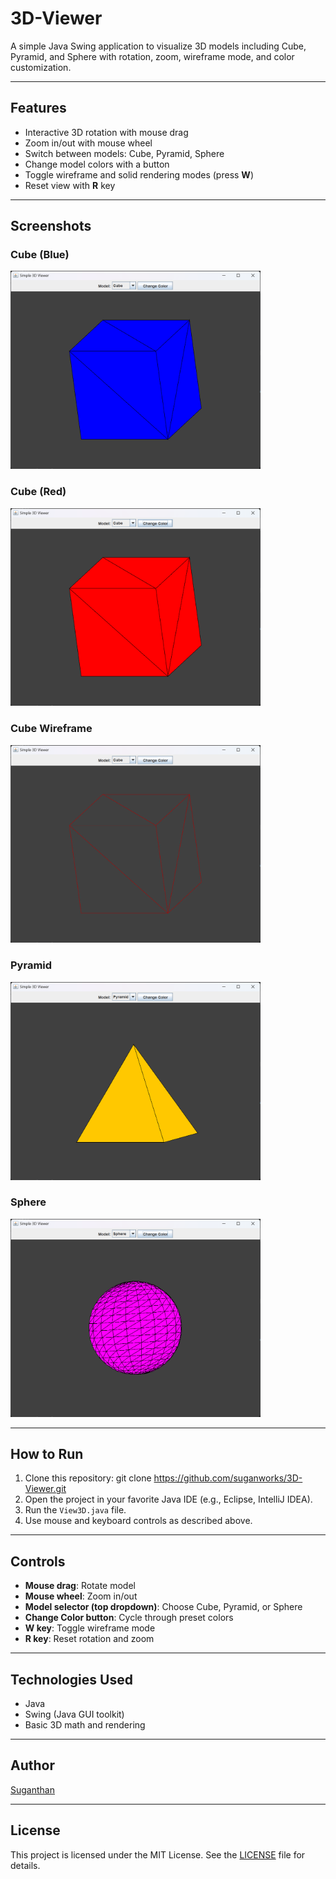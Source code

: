 # 3D-Viewer

A simple Java Swing application to visualize 3D models including Cube, Pyramid, and Sphere with rotation, zoom, wireframe mode, and color customization.

---

## Features

- Interactive 3D rotation with mouse drag
- Zoom in/out with mouse wheel
- Switch between models: Cube, Pyramid, Sphere
- Change model colors with a button
- Toggle wireframe and solid rendering modes (press **W**)
- Reset view with **R** key

---

## Screenshots

<h3>Cube (Blue)</h3>
<img src="images/cube-blue.png" alt="Cube Blue" width="400"/>

<h3>Cube (Red)</h3>
<img src="images/cube-red.png" alt="Cube Red" width="400"/>

<h3>Cube Wireframe</h3>
<img src="images/cube-wireframe.png" alt="Cube Wireframe" width="400"/>

<h3>Pyramid</h3>
<img src="images/pyramid.png" alt="Pyramid" width="400"/>

<h3>Sphere</h3>
<img src="images/sphere.png" alt="Sphere" width="400"/>

---

## How to Run

1. Clone this repository:
git clone https://github.com/suganworks/3D-Viewer.git
2. Open the project in your favorite Java IDE (e.g., Eclipse, IntelliJ IDEA).
3. Run the `View3D.java` file.
4. Use mouse and keyboard controls as described above.

---

## Controls

- **Mouse drag**: Rotate model  
- **Mouse wheel**: Zoom in/out  
- **Model selector (top dropdown)**: Choose Cube, Pyramid, or Sphere  
- **Change Color button**: Cycle through preset colors  
- **W key**: Toggle wireframe mode  
- **R key**: Reset rotation and zoom

---

## Technologies Used

- Java
- Swing (Java GUI toolkit)
- Basic 3D math and rendering

---

## Author

[Suganthan](https://github.com/suganworks)

---

## License

This project is licensed under the MIT License. See the [LICENSE](LICENSE) file for details.
